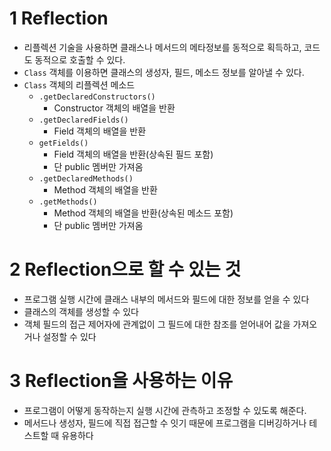 # 1 Reflection

* 리플렉션 기술을 사용하면 클래스나 메서드의 메타정보를 동적으로 획득하고, 코드도 동적으로 호출할 수 있다.
* `Class` 객체를 이용하면 클래스의 생성자, 필드, 메소드 정보를 알아낼 수 있다.
* `Class` 객체의 리플렉션 메소드
  * `.getDeclaredConstructors()`
    * Constructor 객체의 배열을 반환
  * `.getDeclaredFields()` 
    * Field 객체의 배열을 반환
  * `getFields()`
    * Field 객체의 배열을 반환(상속된 필드 포함)
    * 단 public 멤버만 가져옴
  * `.getDeclaredMethods()`
    * Method 객체의 배열을 반환
  * `.getMethods()`
    * Method 객체의 배열을 반환(상속된 메소드 포함)
    * 단 public 멤버만 가져옴



# 2 Reflection으로 할 수 있는 것

- 프로그램 실행 시간에 클래스 내부의 메서드와 필드에 대한 정보를 얻을 수 있다
- 클래스의 객체를 생성할 수 있다
- 객체 필드의 접근 제어자에 관계없이 그 필드에 대한 참조를 얻어내어 값을 가져오거나 설정할 수 있다



# 3 Reflection을 사용하는 이유

- 프로그램이 어떻게 동작하는지 실행 시간에 관측하고 조정할 수 있도록 해준다.
- 메서드나 생성자, 필드에 직접 접근할 수 잇기 때문에 프로그램을 디버깅하거나 테스트할 때 유용하다
